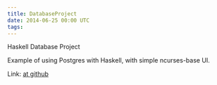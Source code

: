 ```yaml
---
title: DatabaseProject
date: 2014-06-25 00:00 UTC
tags:
---
```


Haskell Database Project

Example of using Postgres with Haskell, with simple ncurses-base UI.

Link: [at github](https://github.com/scoiatael/uwr_DatabaseProject)

